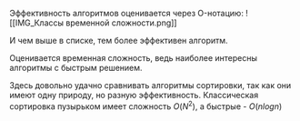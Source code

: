 Эффективность алгоритмов оценивается через O-нотацию:
![[IMG_Классы временной сложности.png]]

И чем выше в списке, тем более эффективен алгоритм.

Оценивается временная сложность, ведь наиболее интересны алгоритмы с быстрым решением.

Здесь довольно удачно сравнивать алгоритмы сортировки, так как они имеют одну природу, но разную эффективность.
Классическая сортировка пузырьком имеет сложность $O(N^2)$, а быстрые - $O(n log n)$ 